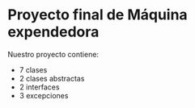 # Proyecto final de Máquina expendedora
Nuestro proyecto contiene:
+ 7 clases
+ 2 clases abstractas
+ 2 interfaces
+ 3 excepciones
